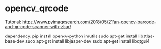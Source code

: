 # opencv_qrcode
Tutorial:
https://www.pyimagesearch.com/2018/05/21/an-opencv-barcode-and-qr-code-scanner-with-zbar/

dependency:
pip install opencv-python imutils
sudo apt-get install libatlas-base-dev
sudo apt-get install libjasper-dev
sudo apt-get install libqtgui4

